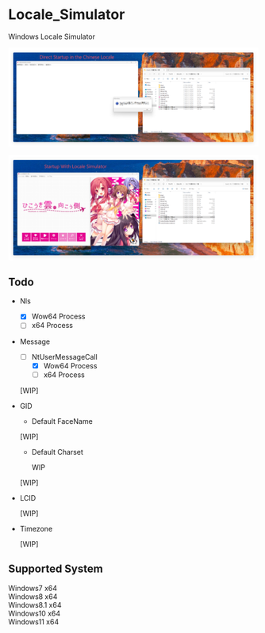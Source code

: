 # Locale_Simulator

Windows Locale Simulator

![](etc/img/1.png)

![](etc/img/2.png)

## Todo

- Nls

  - [x] Wow64 Process
  - [ ] x64 Process
  
- Message

  - [ ] NtUserMessageCall
    - [x] Wow64 Process
    - [ ] x64 Process

  [WIP]

- GID

   - Default FaceName

   [WIP]

  - Default Charset

    WIP

  [WIP]

- LCID

  [WIP]

- Timezone

  [WIP]



## Supported System

Windows7 x64  
Windows8 x64  
Windows8.1 x64  
Windows10 x64  
Windows11 x64  
